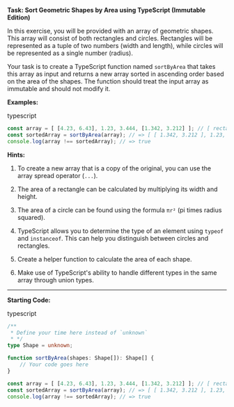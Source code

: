 **Task: Sort Geometric Shapes by Area using TypeScript (Immutable Edition)**

In this exercise, you will be provided with an array of geometric shapes. This array will consist of both rectangles and circles. Rectangles will be represented as a tuple of two numbers (width and length), while circles will be represented as a single number (radius).

Your task is to create a TypeScript function named `sortByArea` that takes this array as input and returns a new array sorted in ascending order based on the area of the shapes. The function should treat the input array as immutable and should not modify it.

**Examples:**

typescript

```typescript
const array = [ [4.23, 6.43], 1.23, 3.444, [1.342, 3.212] ]; // [ rectangle, circle, circle, rectangle ]
const sortedArray = sortByArea(array); // => [ [ 1.342, 3.212 ], 1.23, [ 4.23, 6.43 ], 3.444 ]
console.log(array !== sortedArray); // => true
```

**Hints:**

1.  To create a new array that is a copy of the original, you can use the array spread operator (`...`).

2.  The area of a rectangle can be calculated by multiplying its width and height.

3.  The area of a circle can be found using the formula `πr²` (pi times radius squared).

4.  TypeScript allows you to determine the type of an element using `typeof` and `instanceof`. This can help you distinguish between circles and rectangles.

5.  Create a helper function to calculate the area of each shape.

6.  Make use of TypeScript's ability to handle different types in the same array through union types.


---

**Starting Code:**

typescript

```typescript
/**
 * Define your time here instead of `unknown`
 * */
type Shape = unknown;

function sortByArea(shapes: Shape[]): Shape[] {
    // Your code goes here
}

const array = [ [4.23, 6.43], 1.23, 3.444, [1.342, 3.212] ]; // [ rectangle, circle, circle, rectangle ]
const sortedArray = sortByArea(array); // => [ [ 1.342, 3.212 ], 1.23, [ 4.23, 6.43 ], 3.444 ]
console.log(array !== sortedArray); // => true
```
